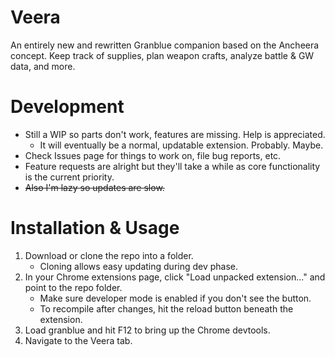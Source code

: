 # Veera

An entirely new and rewritten Granblue companion based on the Ancheera concept.
Keep track of supplies, plan weapon crafts, analyze battle & GW data, and more.

# Development

* Still a WIP so parts don't work, features are missing. Help is appreciated.
  * It will eventually be a normal, updatable extension. Probably. Maybe.
* Check Issues page for things to work on, file bug reports, etc.
* Feature requests are alright but they'll take a while as core functionality is the current priority.
* ~~Also I'm lazy so updates are slow.~~

# Installation & Usage

1. Download or clone the repo into a folder.
   * Cloning allows easy updating during dev phase.
2. In your Chrome extensions page, click "Load unpacked extension..." and point to the repo folder.
   * Make sure developer mode is enabled if you don't see the button.
   * To recompile after changes, hit the reload button beneath the extension.
1. Load granblue and hit F12 to bring up the Chrome devtools.
2. Navigate to the Veera tab.
